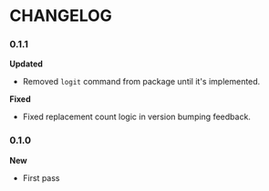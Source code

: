 # CHANGELOG

### 0.1.1

**Updated**
- Removed `logit` command from package until it's implemented.

**Fixed**
- Fixed replacement count logic in version bumping feedback.

### 0.1.0

**New**
- First pass
